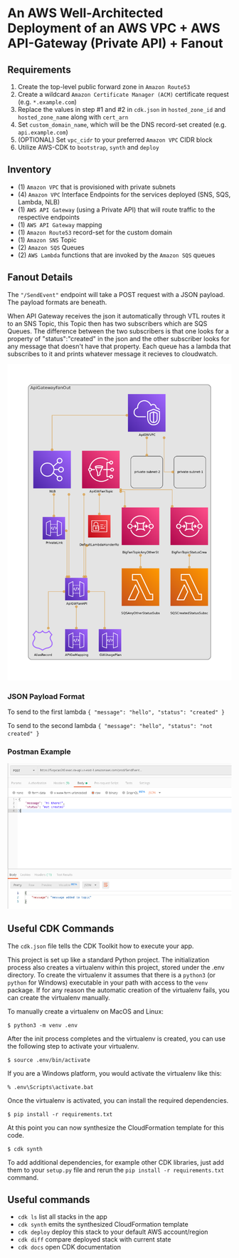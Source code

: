 
# An AWS Well-Architected Deployment of an AWS VPC + AWS API-Gateway (Private API) + Fanout

## Requirements

1. Create the top-level public forward zone in `Amazon Route53` 
2. Create a wildcard `Amazon Certificate Manager (ACM)` certificate request (e.g. `*.example.com`)
3. Replace the values in step #1 and #2 in `cdk.json` in `hosted_zone_id` and `hosted_zone_name` along with `cert_arn`
4. Set `custom_domain_name`, which will be the DNS record-set created (e.g. `api.example.com`)
5. (OPTIONAL) Set `vpc_cidr` to your preferred `Amazon VPC` CIDR block
6. Utilize AWS-CDK to `bootstrap`, `synth` and `deploy`

## Inventory

- (1) `Amazon VPC` that is provisioned with private subnets
- (4) `Amazon VPC` Interface Endpoints for the services deployed (SNS, SQS, Lambda, NLB)
- (1) `AWS API Gateway` (using a Private API) that will route traffic to the respective endpoints
- (1) `AWS API Gateway` mapping
- (1) `Amazon Route53` record-set for the custom domain
- (1) `Amazon SNS` Topic
- (2) `Amazon SQS` Queues
- (2) `AWS Lambda` functions that are invoked by the `Amazon SQS` queues 

## Fanout Details
The `"/SendEvent"` endpoint will take a POST request with a JSON payload. The payload formats are beneath.

When API Gateway receives the json it automatically through VTL routes it to an SNS Topic, this Topic then has two subscribers which are SQS Queues. The difference between the two subscribers is that one looks for a property of "status":"created" in the json and the other subscriber looks for any message that doesn't have that property. Each queue has a lambda that subscribes to it and prints whatever message it recieves to cloudwatch.

![architecture](img/diagram.png)

### JSON Payload Format

To send to the first lambda
`{ "message": "hello", "status": "created" }`

To send to the second lambda
`{ "message": "hello", "status": "not created" }`

### Postman Example
![postman](img/postman.png)


## Useful CDK Commands

The `cdk.json` file tells the CDK Toolkit how to execute your app.

This project is set up like a standard Python project.  The initialization
process also creates a virtualenv within this project, stored under the .env
directory.  To create the virtualenv it assumes that there is a `python3`
(or `python` for Windows) executable in your path with access to the `venv`
package. If for any reason the automatic creation of the virtualenv fails,
you can create the virtualenv manually.

To manually create a virtualenv on MacOS and Linux:

```
$ python3 -m venv .env
```

After the init process completes and the virtualenv is created, you can use the following
step to activate your virtualenv.

```
$ source .env/bin/activate
```

If you are a Windows platform, you would activate the virtualenv like this:

```
% .env\Scripts\activate.bat
```

Once the virtualenv is activated, you can install the required dependencies.

```
$ pip install -r requirements.txt
```

At this point you can now synthesize the CloudFormation template for this code.

```
$ cdk synth
```

To add additional dependencies, for example other CDK libraries, just add
them to your `setup.py` file and rerun the `pip install -r requirements.txt`
command.

## Useful commands

 * `cdk ls`          list all stacks in the app
 * `cdk synth`       emits the synthesized CloudFormation template
 * `cdk deploy`      deploy this stack to your default AWS account/region
 * `cdk diff`        compare deployed stack with current state
 * `cdk docs`        open CDK documentation
